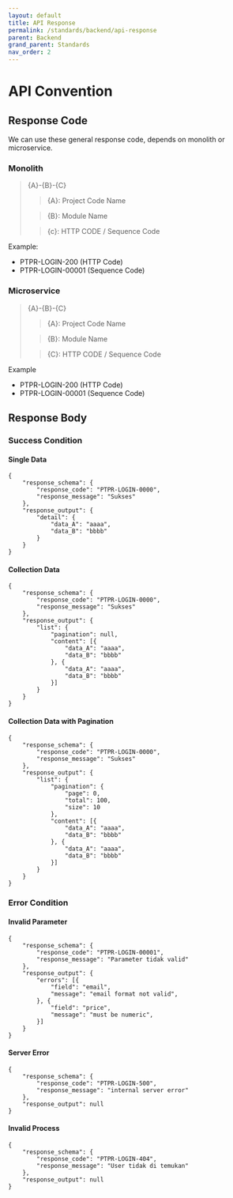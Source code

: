 ```yaml
---
layout: default
title: API Response
permalink: /standards/backend/api-response
parent: Backend
grand_parent: Standards
nav_order: 2
---
```


# API Convention

## Response Code

We can use these general response code, depends on monolith or microservice.

### Monolith

> {A}-{B}-{C}
>> {A}: Project Code Name
>
>> {B}: Module Name
>
>> {c}: HTTP CODE / Sequence Code

Example:
- PTPR-LOGIN-200 (HTTP Code)
- PTPR-LOGIN-00001 (Sequence Code)

### Microservice
> {A}-{B}-{C}
>> {A}: Project Code Name
>
>> {B}: Module Name
>
>> {C}: HTTP CODE / Sequence Code

Example
- PTPR-LOGIN-200 (HTTP Code)
- PTPR-LOGIN-00001 (Sequence Code)

## Response Body
### Success Condition

#### Single Data
```
{
	"response_schema": {
		"response_code": "PTPR-LOGIN-0000",
		"response_message": "Sukses"
	},
	"response_output": {
		"detail": {
			"data_A": "aaaa",
			"data_B": "bbbb"
		}
	}
}
```

#### Collection Data
```
{
	"response_schema": {
		"response_code": "PTPR-LOGIN-0000",
		"response_message": "Sukses"
	},
	"response_output": {
		"list": {
			"pagination": null,
			"content": [{
				"data_A": "aaaa",
				"data_B": "bbbb"
			}, {
				"data_A": "aaaa",
				"data_B": "bbbb"
			}]
		}
	}
}
```

#### Collection Data with Pagination
```
{
	"response_schema": {
		"response_code": "PTPR-LOGIN-0000",
		"response_message": "Sukses"
	},
	"response_output": {
		"list": {
			"pagination": {
				"page": 0,
				"total": 100,
				"size": 10
			},
			"content": [{
				"data_A": "aaaa",
				"data_B": "bbbb"
			}, {
				"data_A": "aaaa",
				"data_B": "bbbb"
			}]
		}
	}
}
```

### Error Condition
#### Invalid Parameter
```
{
	"response_schema": {
		"response_code": "PTPR-LOGIN-00001",
		"response_message": "Parameter tidak valid"
	},
	"response_output": {
		"errors": [{
			"field": "email",
			"message": "email format not valid",
		}, {
			"field": "price",
			"message": "must be numeric",
		}]
	}
}
```

#### Server Error
```
{
	"response_schema": {
		"response_code": "PTPR-LOGIN-500",
		"response_message": "internal server error"
	},
	"response_output": null
}
```

#### Invalid Process
```
{
	"response_schema": {
		"response_code": "PTPR-LOGIN-404",
		"response_message": "User tidak di temukan"
	},
	"response_output": null
}
```
